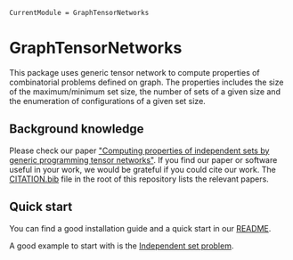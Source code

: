 ```@meta
CurrentModule = GraphTensorNetworks
```

# GraphTensorNetworks

This package uses generic tensor network to compute properties of combinatorial problems defined on graph.
The properties includes the size of the maximum/minimum set size, the number of sets of a given size and the enumeration of configurations of a given set size.

## Background knowledge

Please check our paper ["Computing properties of independent sets by generic programming tensor networks"]().
If you find our paper or software useful in your work, we would be grateful if you could cite our work. The [CITATION.bib](https://github.com/Happy-Diode/GraphTensorNetworks.jl/blob/master/CITATION.bib) file in the root of this repository lists the relevant papers.

## Quick start

You can find a good installation guide and a quick start in our [README](https://github.com/Happy-Diode/GraphTensorNetworks.jl).

A good example to start with is the [Independent set problem](@ref).